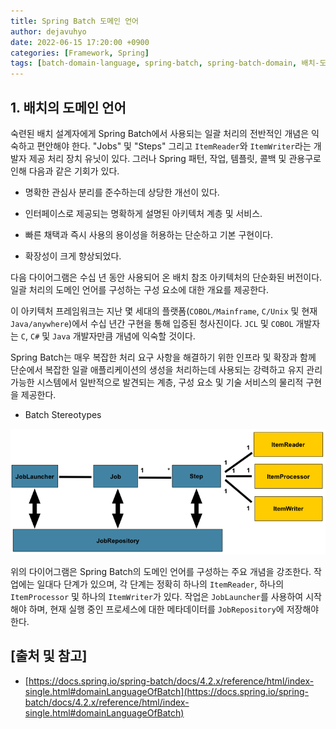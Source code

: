 ```yaml
---
title: Spring Batch 도메인 언어
author: dejavuhyo
date: 2022-06-15 17:20:00 +0900
categories: [Framework, Spring]
tags: [batch-domain-language, spring-batch, spring-batch-domain, 배치-도메인-언어, 배치-도메인, 스프링-배치]
---
```


## 1. 배치의 도메인 언어
숙련된 배치 설계자에게 Spring Batch에서 사용되는 일괄 처리의 전반적인 개념은 익숙하고 편안해야 한다. "Jobs" 및 "Steps" 그리고 `ItemReader`와 `ItemWriter`라는 개발자 제공 처리 장치 유닛이 있다. 그러나 Spring 패턴, 작업, 템플릿, 콜백 및 관용구로 인해 다음과 같은 기회가 있다.

* 명확한 관심사 분리를 준수하는데 상당한 개선이 있다.

* 인터페이스로 제공되는 명확하게 설명된 아키텍처 계층 및 서비스.

* 빠른 채택과 즉시 사용의 용이성을 허용하는 단순하고 기본 구현이다.

* 확장성이 크게 향상되었다.

다음 다이어그램은 수십 년 동안 사용되어 온 배치 참조 아키텍처의 단순화된 버전이다. 일괄 처리의 도메인 언어를 구성하는 구성 요소에 대한 개요를 제공한다.

이 아키텍처 프레임워크는 지난 몇 세대의 플랫폼(`COBOL/Mainframe`, `C/Unix` 및 현재 `Java/anywhere`)에서 수십 년간 구현을 통해 입증된 청사진이다. `JCL` 및 `COBOL` 개발자는 `C`, `C#` 및 `Java` 개발자만큼 개념에 익숙할 것이다.

Spring Batch는 매우 복잡한 처리 요구 사항을 해결하기 위한 인프라 및 확장과 함께 단순에서 복잡한 일괄 애플리케이션의 생성을 처리하는데 사용되는 강력하고 유지 관리 가능한 시스템에서 일반적으로 발견되는 계층, 구성 요소 및 기술 서비스의 물리적 구현을 제공한다.

* Batch Stereotypes

![spring-batch-reference-model](/assets/img/2022-06-15-spring-batch-domain-language/spring-batch-reference-model.png)

위의 다이어그램은 Spring Batch의 도메인 언어를 구성하는 주요 개념을 강조한다. 작업에는 일대다 단계가 있으며, 각 단계는 정확히 하나의 `ItemReader`, 하나의 `ItemProcessor` 및 하나의 `ItemWriter`가 있다. 작업은 `JobLauncher`를 사용하여 시작해야 하며, 현재 실행 중인 프로세스에 대한 메타데이터를 `JobRepository`에 저장해야 한다.

## [출처 및 참고]
* [https://docs.spring.io/spring-batch/docs/4.2.x/reference/html/index-single.html#domainLanguageOfBatch](https://docs.spring.io/spring-batch/docs/4.2.x/reference/html/index-single.html#domainLanguageOfBatch)
